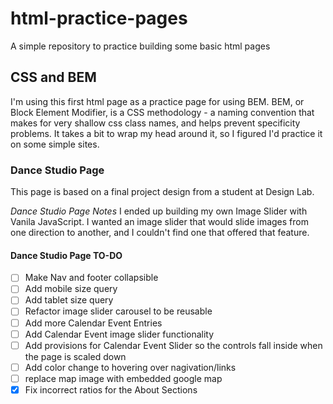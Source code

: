 # html-practice-pages
A simple repository to practice building some basic html pages

## CSS and BEM
I'm using this first html page as a practice page for using BEM. BEM, or Block Element Modifier, is a CSS methodology - a naming convention that makes for very shallow css class names, and helps prevent specificity problems. It takes a bit to wrap my head around it, so I figured I'd practice it on some simple sites.

### Dance Studio Page
This page is based on a final project design from a student at Design Lab.

*Dance Studio Page Notes*
I ended up building my own Image Slider with Vanila JavaScript. I wanted an image slider that would slide images from one direction to another, and I couldn't find one that offered that feature. 

#### Dance Studio Page TO-DO
- [ ] Make Nav and footer collapsible
- [ ] Add mobile size query
- [ ] Add tablet size query
- [ ] Refactor image slider carousel to be reusable
- [ ] Add more Calendar Event Entries
- [ ] Add Calendar Event image slider functionality
- [ ] Add provisions for Calendar Event Slider so the controls fall inside when the page is scaled down
- [ ] Add color change to hovering over nagivation/links
- [ ] replace map image with embedded google map
- [X] Fix incorrect ratios for the About Sections